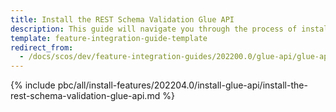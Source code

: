 ```yaml
---
title: Install the REST Schema Validation Glue API
description: This guide will navigate you through the process of installing and configuring the REST Schema Validation feature in Spryker OS.
template: feature-integration-guide-template
redirect_from:
  - /docs/scos/dev/feature-integration-guides/202200.0/glue-api/glue-api-rest-schema-validation-feature-integration.html
---
```


{% include pbc/all/install-features/202204.0/install-glue-api/install-the-rest-schema-validation-glue-api.md %} <!-- To edit, see /_includes/pbc/all/install-features/202204.0/install-glue-api/install-the-rest-schema-validation-glue-api.md -->
